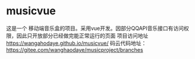 # musicvue

这是一个 移动端音乐盒的项目。采用vue开发。因部分QQAPI音乐接口有访问权限，因此只开放部分已经做完能正常运行的页面
项目访问地址   https://wangahodaye.github.io/musicvue/     码云代码地址： https://gitee.com/wanghaodaye/musicproject/branches 
